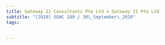 ```yaml
---
title: Gateway 21 Consultants Pte Ltd v Gateway 21 Pte Ltd 
subtitle: "[2010] SGHC 289 / 30\_September\_2010"
tags:


---
```


